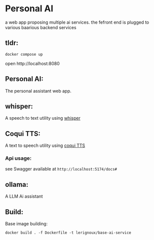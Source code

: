 # Personal AI
a web app proposing multiple ai services.
the fefront end is plugged to various baarious backend services

## tldr:
```
docker compose up
```
open http://localhost:8080

## Personal AI:
The personal assistant web app.

## whisper:
A speech to text utility using [whisper](https://github.com/openai/whisper)

## Coqui TTS:
A text to speech utility using [coqui TTS](https://github.com/coqui-ai/TTS)

### Api usage:
see Swagger available at `http://localhost:5174/docs#`

## ollama:
A LLM Ai assistant

## Build:
Base image building:
```
docker build . -f Dockerfile -t lerignoux/base-ai-service
```
